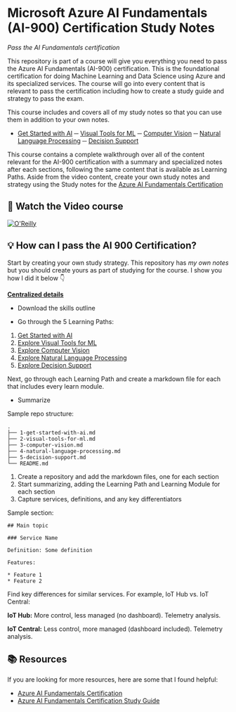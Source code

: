 # Microsoft Azure AI Fundamentals (AI-900) Certification Study Notes

_Pass the AI Fundamentals certification_

This repository is part of a course will give you everything you need to pass the Azure AI Fundamentals (AI-900) certification. This is the foundational certification for doing Machine Learning and Data Science using Azure and its specialized services. The course will go into every content that is relevant to pass the certification including how to create a study guide and strategy to pass the exam.

This course includes and covers all of my study notes so that you can use them in addition to your own notes.

- [Get Started with AI](./1-get-started-with-ai.md)
─ [Visual Tools for ML](./2-visual-tools-for-ml.md)
─ [Computer Vision](./3-computer-vision.md)
─ [Natural Language Processing](4-natural-language-processing.md)
─ [Decision Support](5-decision-support.md)

This course contains a complete walkthrough over all of the content relevant for the AI-900 certification with a summary and specialized notes after each sections, following the same content that is available as Learning Paths. Aside from the video content, create your own study notes and strategy using the
Study notes for the [Azure AI Fundamentals Certification](https://learn.microsoft.com/certifications/azure-ai-fundamentals/?WT.mc_id=academic-0000-alfredodeza)

## 🚀 Watch the Video course

[![O'Reilly](https://learning.oreilly.com/covers/urn:orm:video:27883591VIDEOPAIML/400w/)](https://learning.oreilly.com/videos/microsoft-azure-ai/27883591VIDEOPAIML/ "Azure Fundamentals Certification")

## 💡 How can I pass the AI 900 Certification?

Start by creating your own study strategy. This repository has _my own notes_ but you should create yours as part of studying for the course. I show you how I did it below 👇

**[Centralized details](https://learn.microsoft.com/certifications/azure-ai-fundamentals/?WT.mc_id=academic-0000-alfredodeza)**

* Download the skills outline

* Go through the 5 Learning Paths:

1. [Get Started with AI](https://learn.microsoft.com/training/paths/get-started-with-artificial-intelligence-on-azure/?WT.mc_id=academic-0000-alfredodeza)
1. [Explore Visual Tools for ML](https://learn.microsoft.com/training/paths/create-no-code-predictive-models-azure-machine-learning/?WT.mc_id=academic-0000-alfredodeza)
1. [Explore Computer Vision](https://learn.microsoft.com/training/paths/explore-computer-vision-microsoft-azure/?WT.mc_id=academic-0000-alfredodeza)
1. [Explore Natural Language Processing](https://learn.microsoft.com/training/paths/explore-natural-language-processing/?WT.mc_id=academic-0000-alfredodeza)
1. [Explore Decision Support](https://learn.microsoft.com/training/paths/explore-fundamentals-of-decision-support/?WT.mc_id=academic-0000-alfredodeza)

Next, go through each Learning Path and create a markdown file for each that includes every learn module.

* Summarize

Sample repo structure:

```
.
├── 1-get-started-with-ai.md
├── 2-visual-tools-for-ml.md
├── 3-computer-vision.md
├── 4-natural-language-processing.md
├── 5-decision-support.md
└── README.md
```

1. Create a repository and add the markdown files, one for each section
1. Start summarizing, adding the Learning Path and Learning Module for each section
1. Capture services, definitions, and any key differentiators

Sample section:

```
## Main topic

### Service Name

Definition: Some definition

Features:

* Feature 1
* Feature 2
```

Find key differences for similar services. For example, IoT Hub vs. IoT Central:

**IoT Hub:** More control, less managed (no dashboard). Telemetry analysis.

**IoT Central:** Less control, more managed (dashboard included). Telemetry analysis.

## 📚 Resources
If you are looking for more resources, here are some that I found helpful:

* [Azure AI Fundamentals Certification](https://learn.microsoft.com/certifications/azure-ai-fundamentals/?WT.mc_id=academic-0000-alfredodeza)
* [Azure AI Fundamentals Certification Study Guide](https://docs.microsoft.com/en-us/learn/certifications/exams/ai-900?WT.mc_id=academic-0000-alfredodeza)

